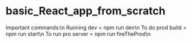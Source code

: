 # basic_React_app_from_scratch

Important commands:\n
Running dev = npm run dev\n
To do prod build = npm run start\n
To run pro server = npm run fireTheProd\n
